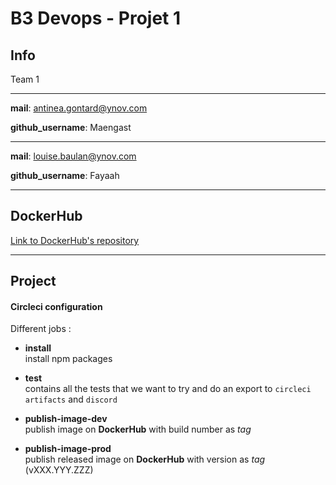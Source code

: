 # B3 Devops - Projet 1

## Info

Team 1

---
**mail**: antinea.gontard@ynov.com

**github_username**: Maengast

---
**mail**: louise.baulan@ynov.com

**github_username**: Fayaah

---

## DockerHub

[Link to DockerHub's repository](https://hub.docker.com/repository/docker/dockeranti/projet1-team-1)

--- 

## Project 

#### Circleci configuration

Different jobs : 

- **install**    
install npm packages 

- **test**     
contains all the tests that we want to try and do an export to `circleci artifacts` and `discord` 

- **publish-image-dev**     
publish image on **DockerHub** with build number as _tag_

- **publish-image-prod**      
publish released image on **DockerHub** with version as _tag_ (vXXX.YYY.ZZZ)
